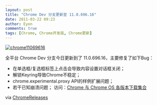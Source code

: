 ```yaml
---
layout: post
title: "Chrome Dev 分支更新至 11.0.696.16"
date: 2011-03-22 09:23
author: Eyon
comments: true
tags: [Chrome, Chrome开发版, Chrome更新]
---
```

<a href="http://img.chromi.org/2011/03/chrome11069616.png">![](http://img.chromi.org/2011/03/chrome11069616.png "chrome11069616")</a>

全平台 Chrome Dev 分支今日更新到了 11.0.696.16，主要修复了如下Bug：


*   在单选框/复选框标签上点击会导致内容设置对话框关闭；
*   解锁Keyring导致Chrome不稳定；
*   chrome.experimental.proxy API的样例扩展问题；
*   若干已知崩溃问题；
访问：[Chrome 与 Chrome OS 各版本下载集合](http://www.chromi.org/chromedownload)

via [ChromeReleases](http://googlechromereleases.blogspot.com/2011/03/dev-channel-update_21.html)
